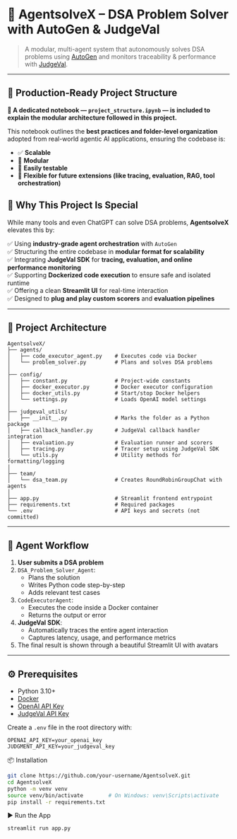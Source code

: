 # 🧠 AgentsolveX – DSA Problem Solver with AutoGen & JudgeVal

> A modular, multi-agent system that autonomously solves DSA problems using [AutoGen](https://github.com/microsoft/autogen) and monitors traceability & performance with [JudgeVal](https://github.com/JudgmentLabs/judgeval).

---

## 📁 Production-Ready Project Structure

**🧩 A dedicated notebook — `project_structure.ipynb` — is included to explain the modular architecture followed in this project.**

This notebook outlines the **best practices and folder-level organization** adopted from real-world agentic AI applications, ensuring the codebase is:
- ✅ **Scalable**
- 🔁 **Modular**
- 🧪 **Easily testable**
- 🔧 **Flexible for future extensions (like tracing, evaluation, RAG, tool orchestration)**


## 🚀 Why This Project Is Special

While many tools and even ChatGPT can solve DSA problems, **AgentsolveX** elevates this by:

✅ Using **industry-grade agent orchestration** with `AutoGen`  
✅ Structuring the entire codebase in **modular format for scalability**  
✅ Integrating **JudgeVal SDK** for **tracing, evaluation, and online performance monitoring**  
✅ Supporting **Dockerized code execution** to ensure safe and isolated runtime  
✅ Offering a clean **Streamlit UI** for real-time interaction  
✅ Designed to **plug and play custom scorers** and **evaluation pipelines**

---



## 📁 Project Architecture


```
AgentsolveX/
├── agents/
│   ├── code_executor_agent.py    # Executes code via Docker
│   └── problem_solver.py         # Plans and solves DSA problems
│
├── config/
│   ├── constant.py               # Project-wide constants
│   ├── docker_executor.py        # Docker executor configuration
│   ├── docker_utils.py           # Start/stop Docker helpers
│   └── settings.py               # Loads OpenAI model settings
│
├── judgeval_utils/
│   ├── __init__.py               # Marks the folder as a Python package
│   ├── callback_handler.py       # JudgeVal callback handler integration
│   ├── evaluation.py             # Evaluation runner and scorers
│   ├── tracing.py                # Tracer setup using JudgeVal SDK
│   └── utils.py                  # Utility methods for formatting/logging
│
├── team/
│   └── dsa_team.py               # Creates RoundRobinGroupChat with agents
│
├── app.py                        # Streamlit frontend entrypoint
├── requirements.txt              # Required packages
└── .env                          # API keys and secrets (not committed)
```




---

## 🧠 Agent Workflow

1. **User submits a DSA problem**
2. `DSA_Problem_Solver_Agent`:
   - Plans the solution
   - Writes Python code step-by-step
   - Adds relevant test cases
3. `CodeExecutorAgent`:
   - Executes the code inside a Docker container
   - Returns the output or error
4. **JudgeVal SDK**:
   - Automatically traces the entire agent interaction
   - Captures latency, usage, and performance metrics
5. The final result is shown through a beautiful Streamlit UI with avatars

---

## ⚙️ Prerequisites

- Python 3.10+
- [Docker](https://docs.docker.com/get-docker/)
- [OpenAI API Key](https://platform.openai.com/)
- [JudgeVal API Key](https://judgmentlabs.ai/)

Create a `.env` file in the root directory with:

```env
OPENAI_API_KEY=your_openai_key
JUDGMENT_API_KEY=your_judgeval_key

```

📦 Installation


```bash
git clone https://github.com/your-username/AgentsolveX.git
cd AgentsolveX
python -m venv venv
source venv/bin/activate        # On Windows: venv\Scripts\activate
pip install -r requirements.txt
```



▶️ Run the App

```bash
streamlit run app.py
```
